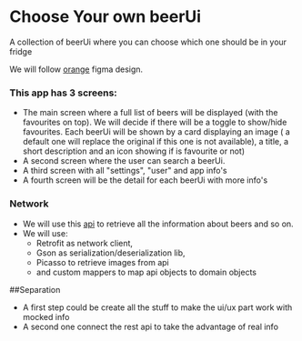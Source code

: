 # Choose Your own beerUi
A collection of beerUi where you can choose which one should be in your fridge

We will follow [orange](https://www.figma.com/file/yGApBLVEfjfaK7E3NGpNCa/Esercizio?node-id=0%3A1) figma design.

### This app has 3 screens:
 -  The main screen where a full list of beers will be displayed (with the favourites on top). We will decide if there will be a toggle to show/hide favourites. Each beerUi will be shown by a card displaying an image ( a default one will replace  the original if this one is not available), a title, a short description and an icon showing if is favourite or not)
 -  A second screen where the user can search a beerUi.
 -  A third screen with all "settings", "user" and  app info's
 -  A fourth screen will be the detail for each beerUi with more info's

### Network
- We will use this [api](https://punkapi.com/documentation/v2) to retrieve all the information about beers and so on.
- We will use:
  - Retrofit as network client,
  - Gson as serialization/deserialization lib, 
  - Picasso to retrieve images from api 
  - and custom mappers to map api objects to domain objects


##Separation
- A first step could be create all the stuff to make the ui/ux part work with mocked info
- A second one connect the rest api to take the advantage of real info

